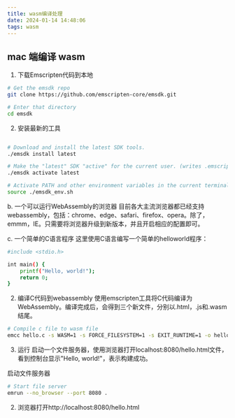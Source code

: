 ```yaml
---
title: wasm编译处理
date: 2024-01-14 14:48:06
tags: wasm
---
```

## mac 端编译 wasm
1. 下载Emscripten代码到本地
```bash
# Get the emsdk repo    
git clone https://github.com/emscripten-core/emsdk.git

# Enter that directory    
cd emsdk
```
2. 安装最新的工具
```bash

# Download and install the latest SDK tools.    
./emsdk install latest

# Make the "latest" SDK "active" for the current user. (writes .emscripten file)    
./emsdk activate latest

# Activate PATH and other environment variables in the current terminal    
source ./emsdk_env.sh 
```
b. 一个可以运行WebAssembly的浏览器
目前各大主流浏览器都已经支持webassembly，包括：chrome、edge、safari、firefox、opera。除了，emmm，IE。只需要将浏览器升级到新版本，并且开启相应的配置即可。

c. 一个简单的C语言程序
这里使用C语言编写一个简单的helloworld程序：
```bash
#include <stdio.h>

int main() {
    printf("Hello, world!");
    return 0;
}
```
2. 编译C代码到webassembly
使用emscripten工具将C代码编译为WebAssembly。编译完成后，会得到三个新文件，分别以.html，.js和.wasm结尾。
```bash
# Compile c file to wasm file
emcc hello.c -s WASM=1 -s FORCE_FILESYSTEM=1 -s EXIT_RUNTIME=1 -o hello.html
```
3. 运行
启动一个文件服务器，使用浏览器打开localhost:8080/hello.html文件，看到控制台显示"Hello, world!"，表示构建成功。

启动文件服务器
```bash
# Start file server    
emrun --no_browser --port 8080 .
```
2. 浏览器打开http://localhost:8080/hello.html 

